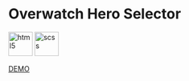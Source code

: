 # Overwatch Hero Selector
<span>
    <img src="https://simpleicons.org/icons/html5.svg" alt="html5" width="48" />
    <img src="https://simpleicons.org/icons/sass.svg" alt="scss" width="48" />
 </span>

[DEMO](https://eloquent-jennings-535a08.netlify.app/)